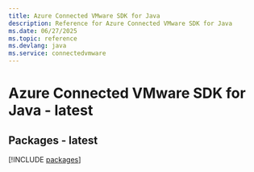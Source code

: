 ```yaml
---
title: Azure Connected VMware SDK for Java
description: Reference for Azure Connected VMware SDK for Java
ms.date: 06/27/2025
ms.topic: reference
ms.devlang: java
ms.service: connectedvmware
---
```

# Azure Connected VMware SDK for Java - latest
## Packages - latest
[!INCLUDE [packages](connected-vmware-index.md)]